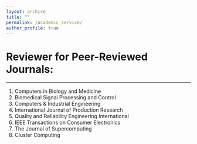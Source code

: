 ```yaml
---
layout: archive
title: ""
permalink: /academic_service/
author_profile: true
---
```


# Reviewer for Peer-Reviewed Journals:
----
1. Computers in Biology and Medicine
2. Biomedical Signal Processing and Control
3. Computers & Industrial Engineering
4. International Journal of Production Research
5. Quality and Reliability Engineering International
6. IEEE Transactions on Consumer Electronics
7. The Journal of Supercomputing
8. Cluster Computing
